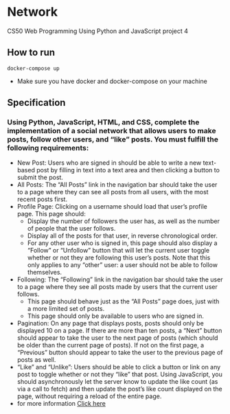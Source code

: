 # Network
CS50 Web Programming Using Python and JavaScript project 4
## How to run 
```
docker-compose up
```
* Make sure you have docker and docker-compose on your machine
## Specification
### Using Python, JavaScript, HTML, and CSS, complete the implementation of a social network that allows users to make posts, follow other users, and “like” posts. You must fulfill the following requirements:
- New Post: Users who are signed in should be able to write a new text-based post by filling in text into a text area and then clicking a button to submit the post.
- All Posts: The “All Posts” link in the navigation bar should take the user to a page where they can see all posts from all users, with the most recent posts first.
- Profile Page: Clicking on a username should load that user’s profile page. This page should:
  - Display the number of followers the user has, as well as the number of people that the user follows.
  - Display all of the posts for that user, in reverse chronological order.
  - For any other user who is signed in, this page should also display a “Follow” or “Unfollow” button that will let the current user toggle whether or not they are following this user’s posts. Note that this only applies to any “other” user: a user should not be able to follow themselves.
- Following: The “Following” link in the navigation bar should take the user to a page where they see all posts made by users that the current user follows.
  - This page should behave just as the “All Posts” page does, just with a more limited set of posts.
  - This page should only be available to users who are signed in.
- Pagination: On any page that displays posts, posts should only be displayed 10 on a page. If there are more than ten posts, a “Next” button should appear to take the user to the next page of posts (which should be older than the current page of posts). If not on the first page, a “Previous” button should appear to take the user to the previous page of posts as well.
- “Like” and “Unlike”: Users should be able to click a button or link on any post to toggle whether or not they “like” that post.
Using JavaScript, you should asynchronously let the server know to update the like count (as via a call to fetch) and then update the post’s like count displayed on the page, without requiring a reload of the entire page.
- for more information <a href="https://cs50.harvard.edu/web/2020/projects/4/network/">Click here</a>
